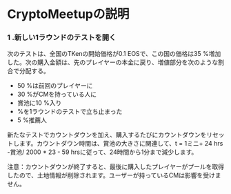 # CryptoMeetupの説明

### 1 .新しい1ラウンドのテストを開く

次のテストは、全国のTKenの開始価格が0.1 EOSで、この国の価格は35 %増加した。次の購入金額は、先のプレイヤーの本金に戻り、増値部分を次のような割合で分配する。

*   50 %は前回のプレイヤーに
*   30 %がCMを持っている人に
*   賞池に10 %入り
*   %を1ラウンドのテストで立ち止まった
*   5 %推薦人

 新たなテストでカウントダウンを加え、購入するたびにカウントダウンをリセットします。カウントダウン時間は、賞池の大きさに関連して、t = 1ミニ+ 24 hrs -賞池/ 2000 * 23 - 59 hrsに従って、24時間から1分まで減少します。

 注意：カウントダウンが終了すると、最後に購入したプレイヤーがプールを取得したので、土地情報が削除されます。ユーザーが持っているCMは影響を受けません。